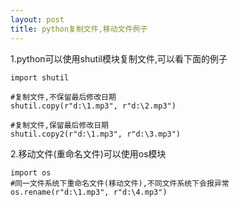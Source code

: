 ```yaml
---
layout: post
title: python复制文件,移动文件例子
---
```


1.python可以使用shutil模块复制文件,可以看下面的例子

    import shutil

    #复制文件,不保留最后修改日期
    shutil.copy(r"d:\1.mp3", r"d:\2.mp3")

    #复制文件,保留最后修改日期
    shutil.copy2(r"d:\1.mp3", r"d:\3.mp3")

2.移动文件(重命名文件)可以使用os模块

    import os
    #同一文件系统下重命名文件(移动文件),不同文件系统下会报异常
    os.rename(r"d:\1.mp3", r"d:\4.mp3")